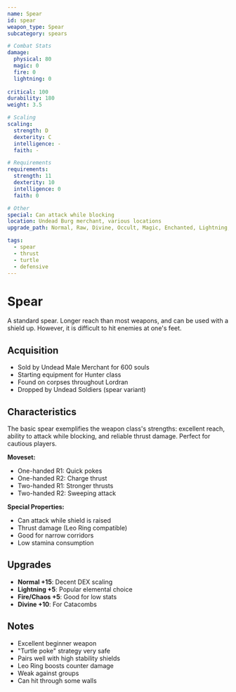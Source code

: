 ```yaml
---
name: Spear
id: spear
weapon_type: Spear
subcategory: spears

# Combat Stats
damage:
  physical: 80
  magic: 0
  fire: 0
  lightning: 0
  
critical: 100
durability: 180
weight: 3.5

# Scaling
scaling:
  strength: D
  dexterity: C
  intelligence: -
  faith: -

# Requirements
requirements:
  strength: 11
  dexterity: 10
  intelligence: 0
  faith: 0

# Other
special: Can attack while blocking
location: Undead Burg merchant, various locations
upgrade_path: Normal, Raw, Divine, Occult, Magic, Enchanted, Lightning, Crystal, Fire, Chaos

tags:
  - spear
  - thrust
  - turtle
  - defensive
---
```


# Spear

A standard spear. Longer reach than most weapons, and can be used with a shield up. However, it is difficult to hit enemies at one's feet.

## Acquisition
- Sold by Undead Male Merchant for 600 souls
- Starting equipment for Hunter class
- Found on corpses throughout Lordran
- Dropped by Undead Soldiers (spear variant)

## Characteristics
The basic spear exemplifies the weapon class's strengths: excellent reach, ability to attack while blocking, and reliable thrust damage. Perfect for cautious players.

**Moveset:**
- One-handed R1: Quick pokes
- One-handed R2: Charge thrust
- Two-handed R1: Stronger thrusts
- Two-handed R2: Sweeping attack

**Special Properties:**
- Can attack while shield is raised
- Thrust damage (Leo Ring compatible)
- Good for narrow corridors
- Low stamina consumption

## Upgrades
- **Normal +15**: Decent DEX scaling
- **Lightning +5**: Popular elemental choice
- **Fire/Chaos +5**: Good for low stats
- **Divine +10**: For Catacombs

## Notes
- Excellent beginner weapon
- "Turtle poke" strategy very safe
- Pairs well with high stability shields
- Leo Ring boosts counter damage
- Weak against groups
- Can hit through some walls